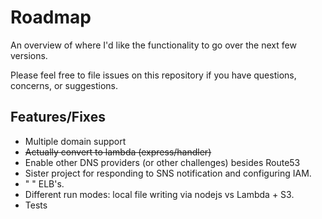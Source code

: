# Roadmap

An overview of where I'd like the functionality to go over the next few versions.

Please feel free to file issues on this repository if you have questions, concerns, or suggestions.

## Features/Fixes

* Multiple domain support
* ~~Actually convert to lambda (express/handler)~~
* Enable other DNS providers (or other challenges) besides Route53
* Sister project for responding to SNS notification and configuring IAM.
* "                                                               " ELB's.
* Different run modes: local file writing via nodejs vs Lambda + S3.
* Tests
